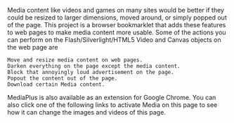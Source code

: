 Media content like videos and games on many sites would be better if they could be resized to larger dimensions, moved around, or simply popped out of the page. This project is a browser bookmarklet that adds these features to web pages to make media content more usable.
Some of the actions you can perform on the Flash/Silverlight/HTML5 Video and Canvas objects on the web page are

    Move and resize media content on web pages.
    Darken everything on the page except the media content.
    Block that annoyingly loud advertisement on the page.
    Popout the content out of the page.
    Download certain Media content.

MediaPlus is also available as an extension for Google Chrome. You can also click one of the following links to activate Media on this page to see how it can change the images and videos of this page. 
